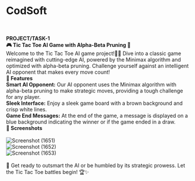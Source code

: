 # **CodSoft**
<br>

**PROJECT/TASK-1**
<br>
**🎮 Tic Tac Toe AI Game with Alpha-Beta Pruning 🧠**
<br>
Welcome to the Tic Tac Toe AI game project!🤖✨ Dive into a classic game reimagined with cutting-edge AI, powered by the Minimax algorithm and optimized with alpha-beta pruning. Challenge yourself against an intelligent AI opponent that makes every move count!
<br>
**🌟 Features**
<br>
**Smart AI Opponent:** Our AI opponent uses the Minimax algorithm with alpha-beta pruning to make strategic moves, providing a tough challenge for any player.
<br>
**Sleek Interface:** Enjoy a sleek game board with a brown background and crisp white lines.
<br>
**Game End Messages:** At the end of the game, a message is displayed on a blue background indicating the winner or if the game ended in a draw.
<br>
**📸 Screenshots**
<br>
<br>
![Screenshot (1651)](https://github.com/user-attachments/assets/74d449c9-fc5d-447f-a78a-312a24d361ac)
<br>
![Screenshot (1652)](https://github.com/user-attachments/assets/186e7f8f-2336-4d39-b145-ff646123ff3e)
<br>
![Screenshot (1653)](https://github.com/user-attachments/assets/ce194b14-30d9-411f-8af5-f300883effa8)
<br>
<br>
🚀 Get ready to outsmart the AI or be humbled by its strategic prowess. Let the Tic Tac Toe battles begin! 🏆✨
